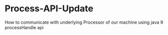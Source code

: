 # Process-API-Update
How to communicate with underlying Processor of our machine using java 9 processHandle api
